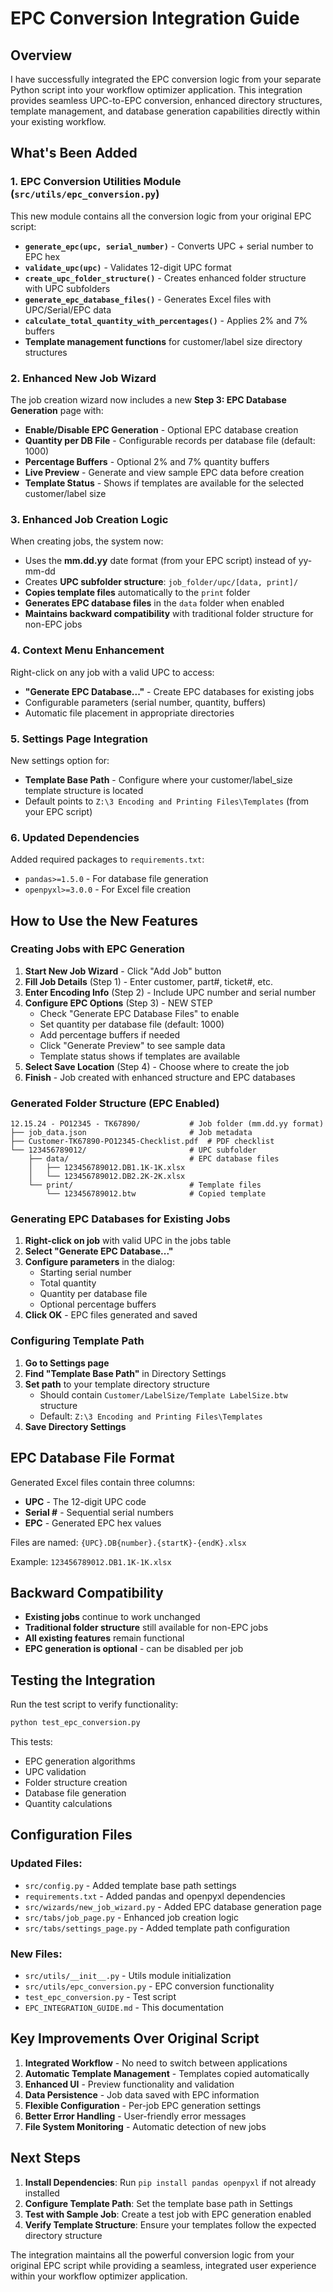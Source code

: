 # EPC Conversion Integration Guide

## Overview

I have successfully integrated the EPC conversion logic from your separate Python script into your workflow optimizer application. This integration provides seamless UPC-to-EPC conversion, enhanced directory structures, template management, and database generation capabilities directly within your existing workflow.

## What's Been Added

### 1. EPC Conversion Utilities Module (`src/utils/epc_conversion.py`)

This new module contains all the conversion logic from your original EPC script:

- **`generate_epc(upc, serial_number)`** - Converts UPC + serial number to EPC hex
- **`validate_upc(upc)`** - Validates 12-digit UPC format
- **`create_upc_folder_structure()`** - Creates enhanced folder structure with UPC subfolders
- **`generate_epc_database_files()`** - Generates Excel files with UPC/Serial/EPC data
- **`calculate_total_quantity_with_percentages()`** - Applies 2% and 7% buffers
- **Template management functions** for customer/label size directory structures

### 2. Enhanced New Job Wizard

The job creation wizard now includes a new **Step 3: EPC Database Generation** page with:

- **Enable/Disable EPC Generation** - Optional EPC database creation
- **Quantity per DB File** - Configurable records per database file (default: 1000)
- **Percentage Buffers** - Optional 2% and 7% quantity buffers
- **Live Preview** - Generate and view sample EPC data before creation
- **Template Status** - Shows if templates are available for the selected customer/label size

### 3. Enhanced Job Creation Logic

When creating jobs, the system now:

- Uses the **mm.dd.yy** date format (from your EPC script) instead of yy-mm-dd
- Creates **UPC subfolder structure**: `job_folder/upc/[data, print]/`
- **Copies template files** automatically to the `print` folder
- **Generates EPC database files** in the `data` folder when enabled
- **Maintains backward compatibility** with traditional folder structure for non-EPC jobs

### 4. Context Menu Enhancement

Right-click on any job with a valid UPC to access:

- **"Generate EPC Database..."** - Create EPC databases for existing jobs
- Configurable parameters (serial number, quantity, buffers)
- Automatic file placement in appropriate directories

### 5. Settings Page Integration

New settings option for:

- **Template Base Path** - Configure where your customer/label_size template structure is located
- Default points to `Z:\3 Encoding and Printing Files\Templates` (from your EPC script)

### 6. Updated Dependencies

Added required packages to `requirements.txt`:
- `pandas>=1.5.0` - For database file generation
- `openpyxl>=3.0.0` - For Excel file creation

## How to Use the New Features

### Creating Jobs with EPC Generation

1. **Start New Job Wizard** - Click "Add Job" button
2. **Fill Job Details** (Step 1) - Enter customer, part#, ticket#, etc.
3. **Enter Encoding Info** (Step 2) - Include UPC number and serial number
4. **Configure EPC Options** (Step 3) - NEW STEP
   - Check "Generate EPC Database Files" to enable
   - Set quantity per database file (default: 1000)
   - Add percentage buffers if needed
   - Click "Generate Preview" to see sample data
   - Template status shows if templates are available
5. **Select Save Location** (Step 4) - Choose where to create the job
6. **Finish** - Job created with enhanced structure and EPC databases

### Generated Folder Structure (EPC Enabled)

```
12.15.24 - PO12345 - TK67890/           # Job folder (mm.dd.yy format)
├── job_data.json                       # Job metadata
├── Customer-TK67890-PO12345-Checklist.pdf  # PDF checklist
└── 123456789012/                       # UPC subfolder
    ├── data/                           # EPC database files
    │   ├── 123456789012.DB1.1K-1K.xlsx
    │   └── 123456789012.DB2.2K-2K.xlsx
    └── print/                          # Template files
        └── 123456789012.btw            # Copied template
```

### Generating EPC Databases for Existing Jobs

1. **Right-click on job** with valid UPC in the jobs table
2. **Select "Generate EPC Database..."**
3. **Configure parameters** in the dialog:
   - Starting serial number
   - Total quantity
   - Quantity per database file
   - Optional percentage buffers
4. **Click OK** - EPC files generated and saved

### Configuring Template Path

1. **Go to Settings page**
2. **Find "Template Base Path"** in Directory Settings
3. **Set path** to your template directory structure
   - Should contain `Customer/LabelSize/Template LabelSize.btw` structure
   - Default: `Z:\3 Encoding and Printing Files\Templates`
4. **Save Directory Settings**

## EPC Database File Format

Generated Excel files contain three columns:
- **UPC** - The 12-digit UPC code
- **Serial #** - Sequential serial numbers
- **EPC** - Generated EPC hex values

Files are named: `{UPC}.DB{number}.{startK}-{endK}.xlsx`

Example: `123456789012.DB1.1K-1K.xlsx`

## Backward Compatibility

- **Existing jobs** continue to work unchanged
- **Traditional folder structure** still available for non-EPC jobs
- **All existing features** remain functional
- **EPC generation is optional** - can be disabled per job

## Testing the Integration

Run the test script to verify functionality:

```bash
python test_epc_conversion.py
```

This tests:
- EPC generation algorithms
- UPC validation
- Folder structure creation
- Database file generation
- Quantity calculations

## Configuration Files

### Updated Files:
- `src/config.py` - Added template base path settings
- `requirements.txt` - Added pandas and openpyxl dependencies
- `src/wizards/new_job_wizard.py` - Added EPC database generation page
- `src/tabs/job_page.py` - Enhanced job creation logic
- `src/tabs/settings_page.py` - Added template path configuration

### New Files:
- `src/utils/__init__.py` - Utils module initialization
- `src/utils/epc_conversion.py` - EPC conversion functionality
- `test_epc_conversion.py` - Test script
- `EPC_INTEGRATION_GUIDE.md` - This documentation

## Key Improvements Over Original Script

1. **Integrated Workflow** - No need to switch between applications
2. **Automatic Template Management** - Templates copied automatically
3. **Enhanced UI** - Preview functionality and validation
4. **Data Persistence** - Job data saved with EPC information
5. **Flexible Configuration** - Per-job EPC generation settings
6. **Better Error Handling** - User-friendly error messages
7. **File System Monitoring** - Automatic detection of new jobs

## Next Steps

1. **Install Dependencies**: Run `pip install pandas openpyxl` if not already installed
2. **Configure Template Path**: Set the template base path in Settings
3. **Test with Sample Job**: Create a test job with EPC generation enabled
4. **Verify Template Structure**: Ensure your templates follow the expected directory structure

The integration maintains all the powerful conversion logic from your original EPC script while providing a seamless, integrated user experience within your workflow optimizer application. 
